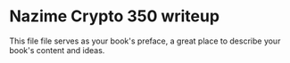 # Nazime Crypto 350 writeup

This file file serves as your book's preface, a great place to describe your book's content and ideas.

